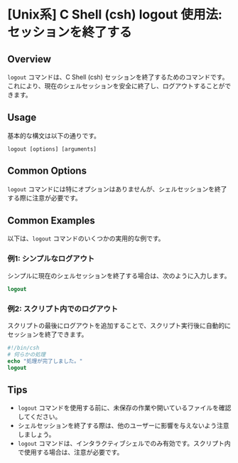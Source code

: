 # [Unix系] C Shell (csh) logout 使用法: セッションを終了する

## Overview
`logout` コマンドは、C Shell (csh) セッションを終了するためのコマンドです。これにより、現在のシェルセッションを安全に終了し、ログアウトすることができます。

## Usage
基本的な構文は以下の通りです。

```
logout [options] [arguments]
```

## Common Options
`logout` コマンドには特にオプションはありませんが、シェルセッションを終了する際に注意が必要です。

## Common Examples
以下は、`logout` コマンドのいくつかの実用的な例です。

### 例1: シンプルなログアウト
シンプルに現在のシェルセッションを終了する場合は、次のように入力します。

```csh
logout
```

### 例2: スクリプト内でのログアウト
スクリプトの最後にログアウトを追加することで、スクリプト実行後に自動的にセッションを終了できます。

```csh
#!/bin/csh
# 何らかの処理
echo "処理が完了しました。"
logout
```

## Tips
- `logout` コマンドを使用する前に、未保存の作業や開いているファイルを確認してください。
- シェルセッションを終了する際は、他のユーザーに影響を与えないよう注意しましょう。
- `logout` コマンドは、インタラクティブシェルでのみ有効です。スクリプト内で使用する場合は、注意が必要です。
